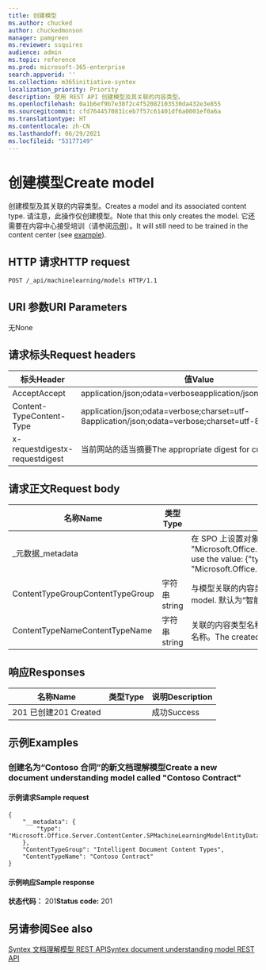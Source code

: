 ```yaml
---
title: 创建模型
ms.author: chucked
author: chuckedmonson
manager: pamgreen
ms.reviewer: ssquires
audience: admin
ms.topic: reference
ms.prod: microsoft-365-enterprise
search.appverid: ''
ms.collection: m365initiative-syntex
localization_priority: Priority
description: 使用 REST API 创建模型及其关联的内容类型。
ms.openlocfilehash: 0a1b6ef9b7e38f2c4f52082103530da432e3e855
ms.sourcegitcommit: cfd7644570831ceb7f57c61401df6a0001ef0a6a
ms.translationtype: HT
ms.contentlocale: zh-CN
ms.lasthandoff: 06/29/2021
ms.locfileid: "53177149"
---
```

# <a name="create-model"></a><span data-ttu-id="2f77e-103">创建模型</span><span class="sxs-lookup"><span data-stu-id="2f77e-103">Create model</span></span>

<span data-ttu-id="2f77e-104">创建模型及其关联的内容类型。</span><span class="sxs-lookup"><span data-stu-id="2f77e-104">Creates a model and its associated content type.</span></span> <span data-ttu-id="2f77e-105">请注意，此操作仅创建模型。</span><span class="sxs-lookup"><span data-stu-id="2f77e-105">Note that this only creates the model.</span></span> <span data-ttu-id="2f77e-106">它还需要在内容中心接受培训（请参阅[示例](rest-createmodel-method.md#examples)）。</span><span class="sxs-lookup"><span data-stu-id="2f77e-106">It will still need to be trained in the content center (see [example](rest-createmodel-method.md#examples)).</span></span>

## <a name="http-request"></a><span data-ttu-id="2f77e-107">HTTP 请求</span><span class="sxs-lookup"><span data-stu-id="2f77e-107">HTTP request</span></span>

```
POST /_api/machinelearning/models HTTP/1.1
```
## <a name="uri-parameters"></a><span data-ttu-id="2f77e-108">URI 参数</span><span class="sxs-lookup"><span data-stu-id="2f77e-108">URI Parameters</span></span>

<span data-ttu-id="2f77e-109">无</span><span class="sxs-lookup"><span data-stu-id="2f77e-109">None</span></span>

## <a name="request-headers"></a><span data-ttu-id="2f77e-110">请求标头</span><span class="sxs-lookup"><span data-stu-id="2f77e-110">Request headers</span></span>

| <span data-ttu-id="2f77e-111">标头</span><span class="sxs-lookup"><span data-stu-id="2f77e-111">Header</span></span> | <span data-ttu-id="2f77e-112">值</span><span class="sxs-lookup"><span data-stu-id="2f77e-112">Value</span></span> |
|--------|-------|
|<span data-ttu-id="2f77e-113">Accept</span><span class="sxs-lookup"><span data-stu-id="2f77e-113">Accept</span></span>|<span data-ttu-id="2f77e-114">application/json;odata=verbose</span><span class="sxs-lookup"><span data-stu-id="2f77e-114">application/json;odata=verbose</span></span>|
|<span data-ttu-id="2f77e-115">Content-Type</span><span class="sxs-lookup"><span data-stu-id="2f77e-115">Content-Type</span></span>|<span data-ttu-id="2f77e-116">application/json;odata=verbose;charset=utf-8</span><span class="sxs-lookup"><span data-stu-id="2f77e-116">application/json;odata=verbose;charset=utf-8</span></span>|
|<span data-ttu-id="2f77e-117">x-requestdigest</span><span class="sxs-lookup"><span data-stu-id="2f77e-117">x-requestdigest</span></span>|<span data-ttu-id="2f77e-118">当前网站的适当摘要</span><span class="sxs-lookup"><span data-stu-id="2f77e-118">The appropriate digest for current site</span></span>|

## <a name="request-body"></a><span data-ttu-id="2f77e-119">请求正文</span><span class="sxs-lookup"><span data-stu-id="2f77e-119">Request body</span></span>

|<span data-ttu-id="2f77e-120">名称</span><span class="sxs-lookup"><span data-stu-id="2f77e-120">Name</span></span>    |<span data-ttu-id="2f77e-121">类型</span><span class="sxs-lookup"><span data-stu-id="2f77e-121">Type</span></span>   |<span data-ttu-id="2f77e-122">说明</span><span class="sxs-lookup"><span data-stu-id="2f77e-122">Description</span></span> |
|--------|-------|------------|
|<span data-ttu-id="2f77e-123">_元数据</span><span class="sxs-lookup"><span data-stu-id="2f77e-123">_metadata</span></span>|  |<span data-ttu-id="2f77e-124">在 SPO 上设置对象元。</span><span class="sxs-lookup"><span data-stu-id="2f77e-124">Set the object meta on the SPO.</span></span> <span data-ttu-id="2f77e-125">始终使用值：{"type": "Microsoft.Office.Server.ContentCenter.SPMachineLearningModelEntityData"}.</span><span class="sxs-lookup"><span data-stu-id="2f77e-125">Always use the value: {"type": "Microsoft.Office.Server.ContentCenter.SPMachineLearningModelEntityData"}.</span></span> |
|<span data-ttu-id="2f77e-126">ContentTypeGroup</span><span class="sxs-lookup"><span data-stu-id="2f77e-126">ContentTypeGroup</span></span>|<span data-ttu-id="2f77e-127">字符串</span><span class="sxs-lookup"><span data-stu-id="2f77e-127">string</span></span>|<span data-ttu-id="2f77e-128">与模型关联的内容类型组。</span><span class="sxs-lookup"><span data-stu-id="2f77e-128">The associated content type group associated with the model.</span></span> <span data-ttu-id="2f77e-129">默认为“智能文档内容类型”。</span><span class="sxs-lookup"><span data-stu-id="2f77e-129">Defaulted to "Intelligent Document Content Types".</span></span>|
|<span data-ttu-id="2f77e-130">ContentTypeName</span><span class="sxs-lookup"><span data-stu-id="2f77e-130">ContentTypeName</span></span>|<span data-ttu-id="2f77e-131">字符串</span><span class="sxs-lookup"><span data-stu-id="2f77e-131">string</span></span>|<span data-ttu-id="2f77e-132">关联的内容类型名称。</span><span class="sxs-lookup"><span data-stu-id="2f77e-132">The associated content type name.</span></span> <span data-ttu-id="2f77e-133">创建的模型文件将具有相同的名称。</span><span class="sxs-lookup"><span data-stu-id="2f77e-133">The created model file will have the same name.</span></span>|

## <a name="responses"></a><span data-ttu-id="2f77e-134">响应</span><span class="sxs-lookup"><span data-stu-id="2f77e-134">Responses</span></span>

| <span data-ttu-id="2f77e-135">名称</span><span class="sxs-lookup"><span data-stu-id="2f77e-135">Name</span></span>   | <span data-ttu-id="2f77e-136">类型</span><span class="sxs-lookup"><span data-stu-id="2f77e-136">Type</span></span>  | <span data-ttu-id="2f77e-137">说明</span><span class="sxs-lookup"><span data-stu-id="2f77e-137">Description</span></span>|
|--------|-------|------------|
|<span data-ttu-id="2f77e-138">201 已创建</span><span class="sxs-lookup"><span data-stu-id="2f77e-138">201 Created</span></span>| |<span data-ttu-id="2f77e-139">成功</span><span class="sxs-lookup"><span data-stu-id="2f77e-139">Success</span></span>|

## <a name="examples"></a><span data-ttu-id="2f77e-140">示例</span><span class="sxs-lookup"><span data-stu-id="2f77e-140">Examples</span></span>

### <a name="create-a-new-document-understanding-model-called-contoso-contract"></a><span data-ttu-id="2f77e-141">创建名为“Contoso 合同”的新文档理解模型</span><span class="sxs-lookup"><span data-stu-id="2f77e-141">Create a new document understanding model called "Contoso Contract"</span></span>

#### <a name="sample-request"></a><span data-ttu-id="2f77e-142">示例请求</span><span class="sxs-lookup"><span data-stu-id="2f77e-142">Sample request</span></span>

```
{
    "__metadata": {
        "type": "Microsoft.Office.Server.ContentCenter.SPMachineLearningModelEntityData"
    },
    "ContentTypeGroup": "Intelligent Document Content Types",
    "ContentTypeName": "Contoso Contract"
}
```

#### <a name="sample-response"></a><span data-ttu-id="2f77e-143">示例响应</span><span class="sxs-lookup"><span data-stu-id="2f77e-143">Sample response</span></span>

<span data-ttu-id="2f77e-144">**状态代码：** 201</span><span class="sxs-lookup"><span data-stu-id="2f77e-144">**Status code:** 201</span></span>

## <a name="see-also"></a><span data-ttu-id="2f77e-145">另请参阅</span><span class="sxs-lookup"><span data-stu-id="2f77e-145">See also</span></span>

[<span data-ttu-id="2f77e-146">Syntex 文档理解模型 REST API</span><span class="sxs-lookup"><span data-stu-id="2f77e-146">Syntex document understanding model REST API</span></span>](syntex-model-rest-api.md)
